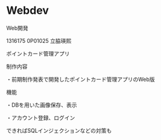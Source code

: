 # Webdev
Web開発

1316175
0P01025
立脇瑛熙

ポイントカード管理アプリ

制作内容 

・前期制作発表で開発したポイントカード管理アプリのWeb版 

 
機能 

・DBを用いた画像保存、表示 

・アカウント登録、ログイン 

 

できればSQLインジェクションなどの対策も 
